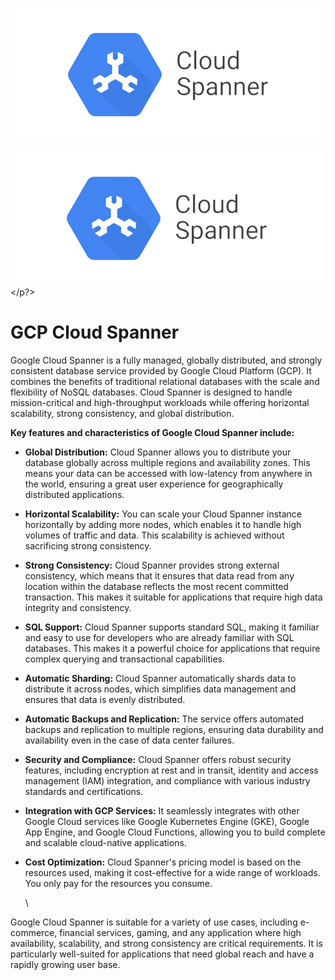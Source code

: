<p style="text-align:center;"><img title="a title" alt="Alt text" src="/resources/spanner.png">         

<img title="a title" alt="Alt text" src="/resources/spanner.png"></p?>

# GCP Cloud Spanner

Google Cloud Spanner is a fully managed, globally distributed, and strongly consistent database service provided by Google Cloud Platform (GCP). It combines the benefits of traditional relational databases with the scale and flexibility of NoSQL databases. Cloud Spanner is designed to handle mission-critical and high-throughput workloads while offering horizontal scalability, strong consistency, and global distribution.



**Key features and characteristics of Google Cloud Spanner include:**


* **Global Distribution:** Cloud Spanner allows you to distribute your database globally across multiple regions and availability zones. This means your data can be accessed with low-latency from anywhere in the world, ensuring a great user experience for geographically distributed applications.
* **Horizontal Scalability:** You can scale your Cloud Spanner instance horizontally by adding more nodes, which enables it to handle high volumes of traffic and data. This scalability is achieved without sacrificing strong consistency.
* **Strong Consistency:** Cloud Spanner provides strong external consistency, which means that it ensures that data read from any location within the database reflects the most recent committed transaction. This makes it suitable for applications that require high data integrity and consistency.
* **SQL Support:** Cloud Spanner supports standard SQL, making it familiar and easy to use for developers who are already familiar with SQL databases. This makes it a powerful choice for applications that require complex querying and transactional capabilities.
* **Automatic Sharding:** Cloud Spanner automatically shards data to distribute it across nodes, which simplifies data management and ensures that data is evenly distributed.
* **Automatic Backups and Replication:** The service offers automated backups and replication to multiple regions, ensuring data durability and availability even in the case of data center failures.
* **Security and Compliance:** Cloud Spanner offers robust security features, including encryption at rest and in transit, identity and access management (IAM) integration, and compliance with various industry standards and certifications.
* **Integration with GCP Services:** It seamlessly integrates with other Google Cloud services like Google Kubernetes Engine (GKE), Google App Engine, and Google Cloud Functions, allowing you to build complete and scalable cloud-native applications.
* **Cost Optimization:** Cloud Spanner's pricing model is based on the resources used, making it cost-effective for a wide range of workloads. You only pay for the resources you consume.

  \

Google Cloud Spanner is suitable for a variety of use cases, including e-commerce, financial services, gaming, and any application where high availability, scalability, and strong consistency are critical requirements. It is particularly well-suited for applications that need global reach and have a rapidly growing user base.


